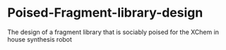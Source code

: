 # Poised-Fragment-library-design
The design of a fragment library that is sociably poised for the XChem in house synthesis robot

